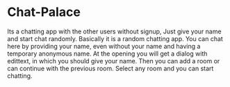 # Chat-Palace
Its a chatting app with the other users without signup, Just give your name and start chat randomly. Basically it is a random chatting app. You can chat here by providing your name, even without your name and having a temporary anonymous name.
At the opening you will get a dialog with edittext, in which you should give your name.
Then you can add a room or can continue with the previous room.
Select any room and you can start chatting.

